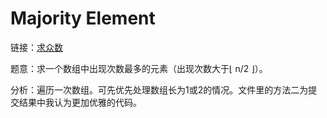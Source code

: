 # Majority Element

链接：[求众数](https://leetcode-cn.com/problems/majority-element/)

题意：求一个数组中出现次数最多的元素（出现次数大于⌊ n/2 ⌋）。

分析：遍历一次数组。可先优先处理数组长为1或2的情况。文件里的方法二为提交结果中我认为更加优雅的代码。